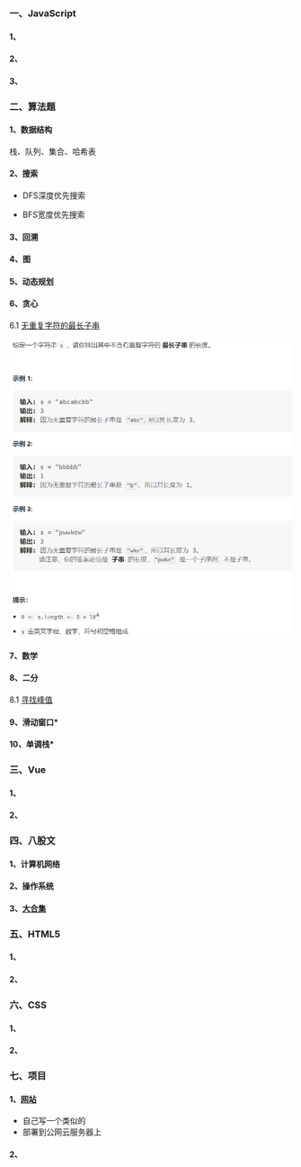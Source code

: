 ### 一、JavaScript

#### 1、

#### 2、

#### 3、



### 二、算法题

#### 1、数据结构

栈、队列、集合、哈希表

#### 2、搜索

* DFS深度优先搜索



* BFS宽度优先搜索



#### 3、回溯



#### 4、图



#### 5、动态规划



#### 6、贪心

6.1 [无重复字符的最长子串](https://leetcode.cn/problems/longest-substring-without-repeating-characters/)

![image-20221215165808403](%E5%AD%A6%E4%B9%A0%E8%AE%A1%E5%88%92/image-20221215165808403.png)



#### 7、数学



#### 8、二分

8.1 [寻找峰值](https://leetcode.cn/problems/find-peak-element/)



#### 9、滑动窗口*



#### 10、单调栈*



### 三、Vue

#### 1、

#### 2、



### 四、八股文

#### 1、计算机网络

#### 2、操作系统

#### 3、[大合集](https://github.com/Jeffrey-liuaaa/FRONT-END-NOTES.git)



### 五、HTML5

#### 1、

#### 2、



### 六、CSS

#### 1、

#### 2、



### 七、项目

#### 1、[网站](https://github.com/FioraLove/NMSL.git)

* 自己写一个类似的
* 部署到公网云服务器上

#### 2、

